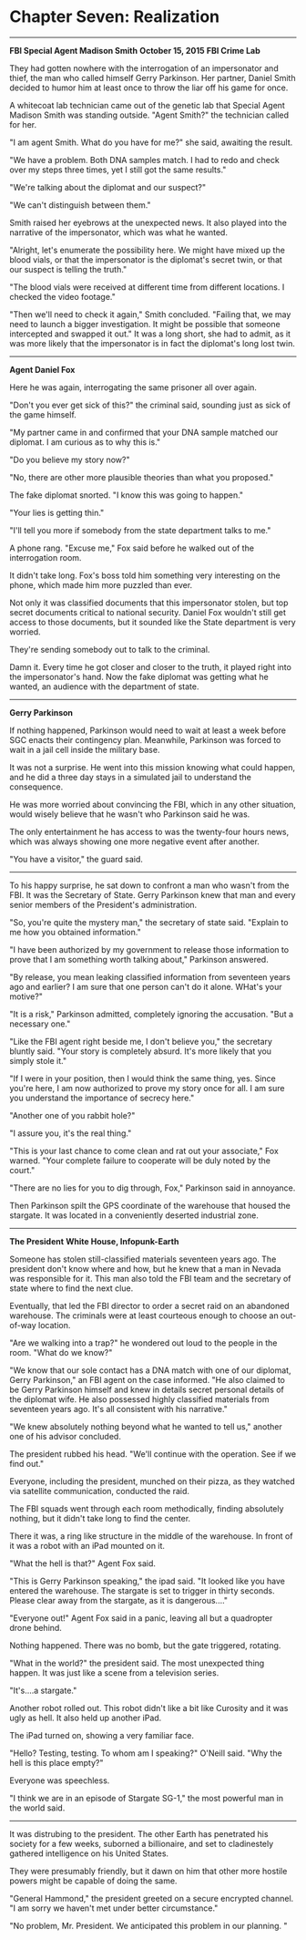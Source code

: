 # Chapter Seven: Realization

***
**FBI Special Agent Madison Smith**
**October 15, 2015**
**FBI Crime Lab**

They had gotten nowhere with the interrogation of an impersonator and thief, the man who called himself Gerry Parkinson. Her partner, Daniel Smith decided to humor him at least once to throw the liar off his game for once.

A whitecoat lab technician came out of the genetic lab that Special Agent Madison Smith was standing outside. "Agent Smith?" the technician called for her.

"I am agent Smith. What do you have for me?" she said, awaiting the result.

"We have a problem. Both DNA samples match. I had to redo and check over my steps three times, yet I still got the same results."

"We're talking about the diplomat and our suspect?"

"We can't distinguish between them."

Smith raised her eyebrows at the unexpected news. It also played into the narrative of the impersonator, which was what he wanted.

"Alright, let's enumerate the possibility here. We might have mixed up the blood vials, or that the impersonator is the diplomat's secret twin, or that our suspect is telling the truth."

"The blood vials were received at different time from different locations. I checked the video footage."

"Then we'll need to check it again," Smith concluded. "Failing that, we may need to launch a bigger investigation. It might be possible that someone intercepted and swapped it out." It was a long short, she had to admit, as it was more likely that the impersonator is in fact the diplomat's long lost twin.

***
**Agent Daniel Fox**

Here he was again, interrogating the same prisoner all over again.

"Don't you ever get sick of this?" the criminal said, sounding just as sick of the game himself.

"My partner came in and confirmed that your DNA sample matched our diplomat. I am curious as to why this is."

"Do you believe my story now?"

"No, there are other more plausible theories than what you proposed."

The fake diplomat snorted. "I know this was going to happen."

"Your lies is getting thin."

"I'll tell you more if somebody from the state department talks to me."

A phone rang. "Excuse me," Fox said before he walked out of the interrogation room.

It didn't take long. Fox's boss told him something very interesting on the phone, which made him more puzzled than ever.

Not only it was classified documents that this impersonator stolen, but top secret documents critical to national security. Daniel Fox wouldn't still get access to those documents, but it sounded like the State department is very worried.

They're sending somebody out to talk to the criminal.

Damn it. Every time he got closer and closer to the truth, it played right into the impersonator's hand. Now the fake diplomat was getting what he wanted, an audience with the department of state.

***
**Gerry Parkinson**

If nothing happened, Parkinson would need to wait at least a week before SGC enacts their contingency plan. Meanwhile, Parkinson was forced to wait in a jail cell inside the military base.

It was not a surprise. He went into this mission knowing what could happen, and he did a three day stays in a simulated jail to understand the consequence.

He was more worried about convincing the FBI, which in any other situation, would wisely believe that he wasn't who Parkinson said he was.

The only entertainment he has access to was the twenty-four hours news, which was always showing one more negative event after another.

"You have a visitor," the guard said.

***

To his happy surprise, he sat down to confront a man who wasn't from the FBI. It was the Secretary of State. Gerry Parkinson knew that man and every senior members of the President's administration.

"So, you're quite the mystery man," the secretary of state said. "Explain to me how you obtained information."

"I have been authorized by my government to release those information to prove that I am something worth talking about," Parkinson answered.

"By release, you mean leaking classified information from seventeen years ago and earlier? I am sure that one person can't do it alone. WHat's your motive?"

"It is a risk," Parkinson admitted, completely ignoring the accusation. "But a necessary one."

"Like the FBI agent right beside me, I don't believe you," the secretary bluntly said. "Your story is completely absurd. It's more likely that you simply stole it."

"If I were in your position, then I would think the same thing, yes. Since you're here, I am now authorized to prove my story once for all. I am sure you understand the importance of secrecy here."

"Another one of you rabbit hole?"

"I assure you, it's the real thing."

"This is your last chance to come clean and rat out your associate," Fox warned. "Your complete failure to cooperate will be duly noted by the court."

"There are no lies for you to dig through, Fox," Parkinson said in annoyance.

Then Parkinson spilt the GPS coordinate of the warehouse that housed the stargate. It was located in a conveniently deserted industrial zone.

***
**The President**
**White House, Infopunk-Earth**

Someone has stolen still-classified materials seventeen years ago. The president don't know where and how, but he knew that a man in Nevada was responsible for it. This man also told the FBI team and the secretary of state where to find the next clue.

Eventually, that led the FBI director to order a secret raid on an abandoned warehouse. The criminals were at least courteous enough to choose an out-of-way location.

"Are we walking into a trap?" he wondered out loud to the people in the room. "What do we know?"

"We know that our sole contact has a DNA match with one of our diplomat, Gerry Parkinson," an FBI agent on the case informed. "He also claimed to be Gerry Parkinson himself and knew in details secret personal details of the diplomat wife. He also possessed highly classified materials from seventeen years ago. It's all consistent with his narrative."

"We knew absolutely nothing beyond what he wanted to tell us," another one of his advisor concluded.

The president rubbed his head. "We'll continue with the operation. See if we find out."

Everyone, including the president, munched on their pizza, as they watched via satellite communication, conducted the raid.

The FBI squads went through each room methodically, finding absolutely nothing, but it didn't take long to find the center.

There it was, a ring like structure in the middle of the warehouse. In front of it was a robot with an iPad mounted on it.

"What the hell is that?" Agent Fox said.

"This is Gerry Parkinson speaking," the ipad said. "It looked like you have entered the warehouse. The stargate is set to trigger in thirty seconds. Please clear away from the stargate, as it is dangerous...."

"Everyone out!" Agent Fox said in a panic, leaving all but a quadropter drone behind.

Nothing happened. There was no bomb, but the gate triggered, rotating.

"What in the world?" the president said. The most unexpected thing happen. It was just like a scene from a television series.

"It's....a stargate."

Another robot rolled out. This robot didn't like a bit like Curosity and it was ugly as hell. It also held up another iPad.

The iPad turned on, showing a very familiar face.

"Hello? Testing, testing. To whom am I speaking?" O'Neill said. "Why the hell is this place empty?"

Everyone was speechless.

"I think we are in an episode of Stargate SG-1," the most powerful man in the world said.

***

It was distrubing to the president. The other Earth has penetrated his society for a few weeks, suborned a billionaire, and set to cladinestely gathered intelligence on his United States.

They were presumably friendly, but it dawn on him that other more hostile powers might be capable of doing the same.

"General Hammond," the president greeted on a secure encrypted channel. "I am sorry we haven't met under better circumstance."

"No problem, Mr. President. We anticipated this problem in our planning. "
